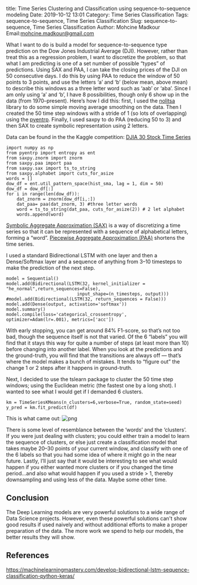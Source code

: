 title: Time Series Clustering and Classification using sequence-to-sequence modeling
Date: 2019-10-12 13:01
Category: Time Series Classification
Tags: sequence-to-sequence, Time Series Classification
Slug: sequence-to-sequence, Time Series Classification
Author: Mohcine Madkour
Email:mohcine.madkour@gmail.com


What I want to do is build a model for sequence-to-sequence type prediction on the Dow Jones Industrial Average (DJI). However, rather than treat this as a regression problem, I want to discretize the problem, so that what I am predicting is one of a set number of possible “types” of predictions. Using SAX and PAA, I can take the closing prices of the DJI on 50 consecutive days. I do this by using PAA to reduce the window of 50 points to 3 points, and use the letters ‘a’ and ‘b’ (below mean, above mean) to describe this windows as a three letter word such as ‘aab’ or ‘aba’. Since I am only using ‘a’ and ‘b’, I have 8 possibilities, though only 6 show up in the data (from 1970–present). Here’s how I did this: first, I used the [nolitsa](https://github.com/manu-mannattil/nolitsa) library to do some simple moving average smoothing on the data. Then I created the 50 time step windows with a stride of 1 (so lots of overlapping) using the [pyentrp](https://pypi.org/project/pyentrp/). Finally, I used saxpy to do PAA (reducing 50 to 3) and then SAX to create symbolic representation using 2 letters.

Data can be found in the the Kaggle competition: [DJIA 30 Stock Time Series](https://www.kaggle.com/szrlee/stock-time-series-20050101-to-20171231)

	import numpy as np
	from pyentrp import entropy as ent
	from saxpy.znorm import znorm
	from saxpy.paa import paa
	from saxpy.sax import ts_to_string
	from saxpy.alphabet import cuts_for_asize
	words = [] 
	dow_df = ent.util_pattern_space(hist_sma, lag = 1, dim = 50)
	dow_df = dow_df[:]
	for i in range(len(dow_df)):
	    dat_znorm = znorm(dow_df[i,:])
	    dat_paa= paa(dat_znorm, 3) #three letter words
	    word = ts_to_string(dat_paa, cuts_for_asize(2)) # 2 let alphabet
	    words.append(word)

[Symbolic Aggregate Approximation (SAX)](https://jmotif.github.io/sax-vsm_site/morea/algorithm/SAX.html) is a way of discretizing a time series so that it can be represented with a sequence of alphabetical letters, forming a “word”. [Piecewise Aggregate Approximation (PAA)](https://jmotif.github.io/sax-vsm_site/morea/algorithm/PAA.html) shortens the time series.

I used a standard Bidirectional LSTM with one layer and then a Dense/Softmax layer and a sequence of anything from 3–10 timesteps to make the prediction of the next step.

	model = Sequential()
	model.add(Bidirectional(LSTM(32, kernel_initializer = "he_normal",return_sequences=False),
	                           input_shape=(n_timesteps, output)))
	#model.add(Bidirectional(LSTM(32, return_sequences = False)))                     
	model.add(Dense(output, activation='softmax'))
	model.summary()
	model.compile(loss='categorical_crossentropy', optimizer=Adam(lr=.001), metrics=['acc'])

With early stopping, you can get around 84% F1-score, so that’s not too bad, though the sequence itself is not that varied. Of the 6 “labels” you will find that it stays this way for quite a number of steps (at least more than 10) before changing into another label. When you look at the predictions and the ground-truth, you will find that the transitions are always off — that’s where the model makes a bunch of mistakes. It tends to “figure out” the change 1 or 2 steps after it happens in ground-truth.

Next, I decided to use the tslearn package to cluster the 50 time step windows; using the Euclidean metric (the fastest one by a long shot). I wanted to see what I would get if I demanded 6 clusters.

	km = TimeSeriesKMeans(n_clusters=6,verbose=True, random_state=seed)
	y_pred = km.fit_predict(df)

This is what came out:
![png](/images/1_I2etnM2Qm9ifnDFUG2INeg.png)

There is some level of resemblance between the ‘words’ and the ‘clusters’. If you were just dealing with clusters; you could either train a model to learn the sequence of clusters, or else just create a classification model that takes maybe 20–30 points of your current window, and classify with one of the 6 labels so that you had some idea of where it might go in the near future.
Lastly, I’ll just say that it would be interesting to see what would happen if you either wanted more clusters or if you changed the time period…and also what would happen if you used a stride > 1, thereby downsampling and using less of the data. Maybe some other time.

## Conclusion
The Deep Learning models are very powerful solutions to a wide range of Data Science projects. However, even these powerful solutions can't show good results if used naively and without additional efforts to make a proper preparation of the data. The more work we spend to help our models, the better results they will show.

## References
https://machinelearningmastery.com/develop-bidirectional-lstm-sequence-classification-python-keras/